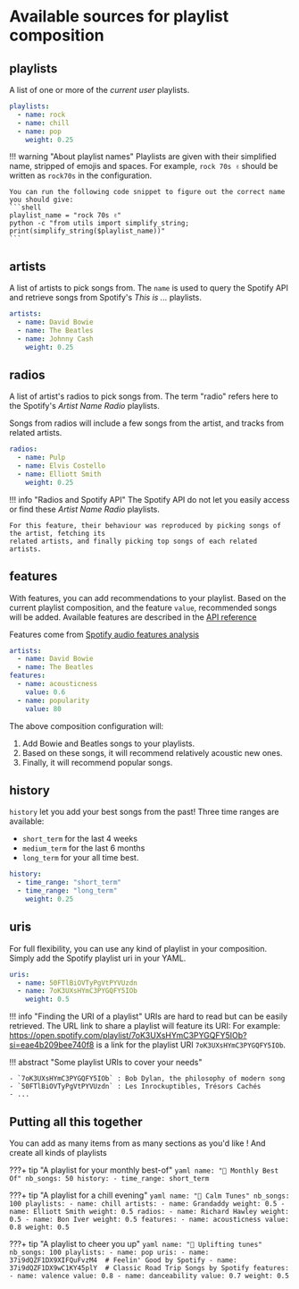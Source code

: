 # Available sources for playlist composition

## playlists

A list of one or more of the _current user_ playlists. 

```yaml title="Add songs from playlists"
playlists:
  - name: rock
  - name: chill
  - name: pop
    weight: 0.25
```

!!! warning "About playlist names"
    Playlists are given with their simplified name, stripped of emojis and spaces. For example,
    `rock 70s ✌` should be written as `rock70s` in the configuration.

    You can run the following code snippet to figure out the correct name you should give:
    ```shell
    playlist_name = "rock 70s ✌"
    python -c "from utils import simplify_string; print(simplify_string($playlist_name))"
    ```

## artists

A list of artists to pick songs from. The `name` is used to query the Spotify API and retrieve
songs from Spotify's _This is ..._ playlists.

```yaml title="Add songs from artists"
artists:
  - name: David Bowie
  - name: The Beatles
  - name: Johnny Cash
    weight: 0.25
```

## radios

A list of artist's radios to pick songs from. The term "radio" refers here to the 
Spotify's _Artist Name Radio_ playlists. 

Songs from radios will include a few songs from the artist, and tracks from related artists.

```yaml title="Add songs from artists' radios"
radios:
  - name: Pulp
  - name: Elvis Costello
  - name: Elliott Smith
    weight: 0.25
```

!!! info "Radios and Spotify API"
    The Spotify API do not let you easily access or find these _Artist Name Radio_ playlists.
    
    For this feature, their behaviour was reproduced by picking songs of the artist, fetching its 
    related artists, and finally picking top songs of each related artists.

## features

With features, you can add recommendations to your playlist. Based on the current playlist composition, and 
the feature `value`, recommended songs will be added. Available features are described in the [API reference](../reference/schemas.md#base-schemas)

Features come from [Spotify audio features analysis](https://developer.spotify.com/documentation/web-api/reference/#/operations/get-audio-features)

```yaml hl_lines="4 5 6 7 8" title="Recommend songs based on track features"
artists:
  - name: David Bowie
  - name: The Beatles
features:
  - name: acousticness
    value: 0.6
  - name: popularity
    value: 80
```

The above composition configuration will:

1. Add Bowie and Beatles songs to your playlists. 
2. Based on these songs, it will recommend relatively acoustic new ones.
3. Finally, it will recommend popular songs.

## history

`history` let you add your best songs from the past! Three time ranges are available:

- `short_term` for the last 4 weeks
- `medium_term` for the last 6 months
- `long_term` for your all time best.

```yaml title="Add songs from your most-listened titles"
history:
  - time_range: "short_term"
  - time_range: "long_term"
    weight: 0.25
```

## uris

For full flexibility, you can use any kind of playlist in your composition. Simply add the Spotify playlist uri
in your YAML.

```yaml title="Add songs from any Spotify public playlist"
uris:
  - name: 50FTlBiOVTyPgVtPYVUzdn
  - name: 7oK3UXsHYmC3PYGQFY5IOb
    weight: 0.5
```

!!! info "Finding the URI of a playlist"
    URIs are hard to read but can be easily retrieved. The URL link to share a playlist will feature its URI:
    For example: https://open.spotify.com/playlist/7oK3UXsHYmC3PYGQFY5IOb?si=eae4b209bee740f8 is a link for the 
    playlist URI `7oK3UXsHYmC3PYGQFY5IOb`.

!!! abstract "Some playlist URIs to cover your needs"
    
    - `7oK3UXsHYmC3PYGQFY5IOb` : Bob Dylan, the philosophy of modern song
    - `50FTlBiOVTyPgVtPYVUzdn` : Les Inrockuptibles, Trésors Cachés
    - ...


## Putting all this together

You can add as many items from as many sections as you'd like ! And create all kinds of playlists

???+ tip "A playlist for your monthly best-of"
    ```yaml
    name: "🍔 Monthly Best Of"
    nb_songs: 50
    history:
        - time_range: short_term
    ```

???+ tip "A playlist for a chill evening"
    ```yaml
    name: "🌆 Calm Tunes"
    nb_songs: 100
    playlists:
        - name: chill
    artists:
        - name: Grandaddy
          weight: 0.5
        - name: Elliott Smith
          weight: 0.5
    radios:
        - name: Richard Hawley
          weight: 0.5
        - name: Bon Iver
          weight: 0.5
    features:
        - name: acousticness
          value: 0.8
          weight: 0.5
    ```

???+ tip "A playlist to cheer you up"
    ```yaml
    name: "🌈 Uplifting tunes"
    nb_songs: 100
    playlists:
        - name: pop
    uris:
        - name: 37i9dQZF1DX9XIFQuFvzM4  # Feelin' Good by Spotify
        - name: 37i9dQZF1DX9wC1KY45plY  # Classic Road Trip Songs by Spotify
    features:
        - name: valence
          value: 0.8
        - name: danceability
          value: 0.7
          weight: 0.5
    ```